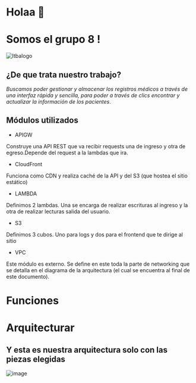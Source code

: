 # Holaa 👋
# Somos el grupo 8 !

![Itbalogo](https://github.com/Amparo1999/amparo1999/assets/116674796/cf4e4554-7b48-479c-b610-58ebedaf4f4c )




## ¿De que trata nuestro trabajo?

*Buscamos poder gestionar y almacenar los registros médicos a través de una interfaz rápida y sencilla, para poder a través de clics encontrar y actualizar la información de los pacientes*. 

## Módulos utilizados 

* APIGW 

Construye una API REST que va recibir requests una de ingreso y otra de egreso.Depende del request a la lambdas que ira.

* CloudFront 

Funciona como CDN y realiza caché de la API y del S3 (que hostea el sitio estático)

* LAMBDA 

Definimos 2 lambdas. Una se encarga de realizar escrituras al ingreso y la otra de realizar lecturas salida del usuario. 

* S3 

Definimos 3 cubos. Uno para logs y dos para el frontend que te dirige al sitio 

* VPC 

Este módulo es externo. Se define en este toda la parte de networking que se detalla en el diagrama de la arquitectura (el cual se encuentra al final de este documento).



# Funciones 





# Arquitecturar     

## Y esta es nuestra arquitectura solo con las piezas elegidas 


![image](https://github.com/Amparo1999/amparo1999/assets/116674796/b2e2aaa7-3e22-4505-891a-e289513b1f02)



